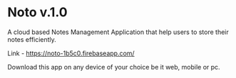 # Noto v.1.0

A cloud based Notes Management Application that help users to store their notes efficiently. 

Link - https://noto-1b5c0.firebaseapp.com/

Download this app on any device of your choice be it web, mobile or pc.